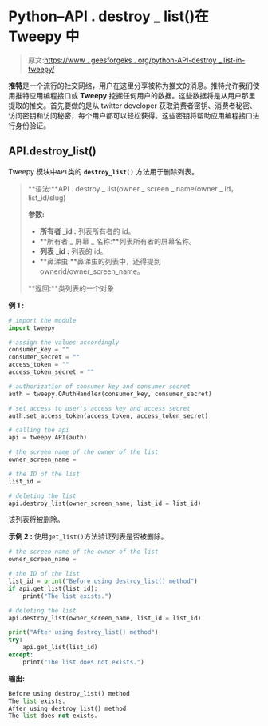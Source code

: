 # Python–API . destroy _ list()在 Tweepy 中

> 原文:[https://www . geesforgeks . org/python-API-destroy _ list-in-tweepy/](https://www.geeksforgeeks.org/python-api-destroy_list-in-tweepy/)

**推特**是一个流行的社交网络，用户在这里分享被称为推文的消息。推特允许我们使用推特应用编程接口或 **Tweepy** 挖掘任何用户的数据。这些数据将是从用户那里提取的推文。首先要做的是从 twitter developer 获取消费者密钥、消费者秘密、访问密钥和访问秘密，每个用户都可以轻松获得。这些密钥将帮助应用编程接口进行身份验证。

## API.destroy_list()

Tweepy 模块中`API`类的 **`destroy_list()`** 方法用于删除列表。

> **语法:**API . destroy _ list(owner _ screen _ name/owner _ id，list_id/slug)
> 
> **参数:**
> 
> *   **所有者 _id :** 列表所有者的 id。
> *   **所有者 _ 屏幕 _ 名称:**列表所有者的屏幕名称。
> *   **列表 _id :** 列表的 id。
> *   **鼻涕虫:**鼻涕虫的列表中，还得提到 ownerid/owner_screen_name。
> 
> **返回:**类列表的一个对象

**例 1 :**

```py
# import the module
import tweepy

# assign the values accordingly
consumer_key = ""
consumer_secret = ""
access_token = ""
access_token_secret = ""

# authorization of consumer key and consumer secret
auth = tweepy.OAuthHandler(consumer_key, consumer_secret)

# set access to user's access key and access secret 
auth.set_access_token(access_token, access_token_secret)

# calling the api 
api = tweepy.API(auth)

# the screen name of the owner of the list
owner_screen_name = 

# the ID of the list
list_id = 

# deleting the list
api.destroy_list(owner_screen_name, list_id = list_id)
```

该列表将被删除。

**示例 2 :** 使用`get_list()`方法验证列表是否被删除。

```py
# the screen name of the owner of the list
owner_screen_name = 

# the ID of the list
list_id = print("Before using destroy_list() method")
if api.get_list(list_id):
    print("The list exists.")

# deleting the list
api.destroy_list(owner_screen_name, list_id = list_id)

print("After using destroy_list() method")
try:
    api.get_list(list_id)
except:
    print("The list does not exists.")
```

**输出:**

```py
Before using destroy_list() method
The list exists.
After using destroy_list() method
The list does not exists.

```